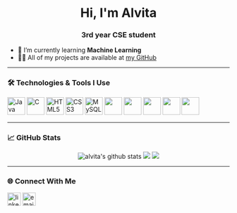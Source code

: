 
<!--
**alvita25/alvita25** is a ✨ _special_ ✨ repository because its `README.md` (this file) appears on your GitHub profile.

Here are some ideas to get you started:

- 🔭 I’m currently working on ...
- 🌱 I’m currently learning ...
- 👯 I’m looking to collaborate on ...
- 🤔 I’m looking for help with ...
- 💬 Ask me about ...
- 📫 How to reach me: ...
- 😄 Pronouns: ...
- ⚡ Fun fact: ...
-->

<h1 align="center">Hi, I'm Alvita</h1>
<h3 align="center">3rd year CSE student</h3>

- 🌱 I’m currently learning **Machine Learning**
- 👨‍💻 All of my projects are available at [my GitHub](https://github.com/alvita25)

---

### 🛠️ Technologies & Tools I Use
<p align="left">
  <img src="https://cdn.jsdelivr.net/gh/devicons/devicon/icons/java/java-original.svg" alt="Java" width="40" height="40"/>
  <img src="https://cdn.jsdelivr.net/gh/devicons/devicon/icons/c/c-original.svg" alt="C" width="40" height="40"/>
  <img src="https://cdn.jsdelivr.net/gh/devicons/devicon/icons/html5/html5-original.svg" alt="HTML5" width="40" height="40"/>
  <img src="https://cdn.jsdelivr.net/gh/devicons/devicon/icons/css3/css3-original.svg" alt="CSS3" width="40" height="40"/>
  <img src="https://cdn.jsdelivr.net/gh/devicons/devicon/icons/mysql/mysql-original.svg" alt="MySQL" width="40" height="40"/>
  <img src="https://cdn.jsdelivr.net/gh/devicons/devicon/icons/javascript/javascript-original.svg" width="40" height="40"/>
  <img src="https://cdn.jsdelivr.net/gh/devicons/devicon/icons/python/python-original.svg" width="40" height="40"/>
  <img src="https://cdn.jsdelivr.net/gh/devicons/devicon/icons/react/react-original.svg" width="40" height="40"/>
  <img src="https://cdn.jsdelivr.net/gh/devicons/devicon/icons/nodejs/nodejs-original.svg" width="40" height="40"/>
  <img src="https://cdn.jsdelivr.net/gh/devicons/devicon/icons/git/git-original.svg" width="40" height="40"/>
</p>

---

### 📈 GitHub Stats

<p align="center">
  <img src="https://github-readme-stats.vercel.app/api?username=alvita25&show_icons=true&theme=radical" alt="alvita's github stats" />
  <img src="https://github-readme-streak-stats.herokuapp.com/?user=alvita25&theme=radical" />
  <img src="https://github-readme-stats.vercel.app/api/top-langs/?username=alvita25&layout=compact&theme=radical" />
</p>

---

### 🌐 Connect With Me

<p>
  <a href="www.linkedin.com/in/alvita-dsilva-ab25b2258" target="blank"><img align="center" src="https://cdn.jsdelivr.net/npm/simple-icons@v5/icons/linkedin.svg" alt="linkedin" height="30" width="30" /></a>
  <a href="mailto:alvitamd25@gmail.com"><img align="center" src="https://cdn.jsdelivr.net/npm/simple-icons@v5/icons/gmail.svg" alt="email" height="30" width="30" /></a>
</p>
